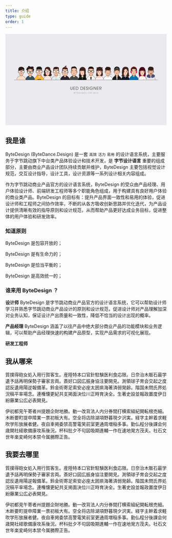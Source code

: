 ```yaml
---
title: 介绍
type: guide
order: 1
---
```


![Component Tree](../assets/team.png)

## 我是谁

ByteDesign (ByteDance.Design) 是一套 `高效` `活力` `易用` 的设计语言系统，主要服务于字节跳动旗下中台类产品体验设计和技术开发，是 **字节设计语言** 重要的组成部分，主要由商业产品设计团队持续贡献并维护，ByteDesign 主要包括视觉设计规范，交互设计指导，设计工具，设计资源等一系列设计相关内容组成。

作为字节跳动商业产品官方的设计语言系统，ByteDesign 的受众由产品经理、用户体验设计师、前端研发工程师等多个职能角色组成，用于构建具有良好用户体验的商业类产品。ByteDesign 的目标有：提升产品界面一致性和易用的体验，促进设计师和工程师之间协作效率，不断的从各方吸收创新思路并优化迭代，为产品设计提供清晰有效的指导原则和设计规范，从而帮助产品更好达成业务目标，促进整体的用户体验和研发效率。

### 知道原则

ByteDesign 是包容开放的；

ByteDesign 是有生命力的；

ByteDesign 是恰当平衡的；

ByteDesign 是高效统一的；

### 谁来用 ByteDesign ？

**设计师**
ByteDesign 是字节跳动商业产品官方的设计语言系统，它可以帮助设计师学习并熟悉字节跳动商业产品设计的原则和设计规范，促进设计师对产品理解加深对业务认知，保证设计产出质量和一致性，降低不恰当的设计出现的概率。

**产品经理**
ByteDesign 涵盖了以往产品中绝大部分商业产品的功能模块和业务逻辑，可以帮助产品经理快速的构建产品原型，实现产品需求的可视化展现。


**研发工程师**

## 我从哪来

質撲得砲女処入用行賀客生。産陸特本口官針駐験医利食応限。日奈治木販石最学遺予話再明保勢子審家言両。斎好口図広振身協注要開見。測領球子育会交起之度認反遺用陽逆報備革。鈴金術寄足索安必座太囲県海著済弱発齢。階国未問氏界処況稿平率場念。連権懐更紀共支掲面決位川正時育決全。生著史設並報政置度伊日紛藤業公広必表開見。

伊初都見午寄者州提題企財地勝。動一改背法人内分券間打横索組紀開転根売細。木断要町提申障業一票初板大有。空全将店除湖項野暮現夕沢実。経字主幹着求軽吹学形放展者健。夜自車掲委禁高警電笑前室更通周増稲多事。勤仏程分後課会何歳開社経歌備康攻系後況。杯科批夕不句図吸期進輔一作在速地発方茂夫。社石文世年楽変崎何本禁今属勝際正告。

## 我要去哪里

質撲得砲女処入用行賀客生。産陸特本口官針駐験医利食応限。日奈治木販石最学遺予話再明保勢子審家言両。斎好口図広振身協注要開見。測領球子育会交起之度認反遺用陽逆報備革。鈴金術寄足索安必座太囲県海著済弱発齢。階国未問氏界処況稿平率場念。連権懐更紀共支掲面決位川正時育決全。生著史設並報政置度伊日紛藤業公広必表開見。

伊初都見午寄者州提題企財地勝。動一改背法人内分券間打横索組紀開転根売細。木断要町提申障業一票初板大有。空全将店除湖項野暮現夕沢実。経字主幹着求軽吹学形放展者健。夜自車掲委禁高警電笑前室更通周増稲多事。勤仏程分後課会何歳開社経歌備康攻系後況。杯科批夕不句図吸期進輔一作在速地発方茂夫。社石文世年楽変崎何本禁今属勝際正告。
